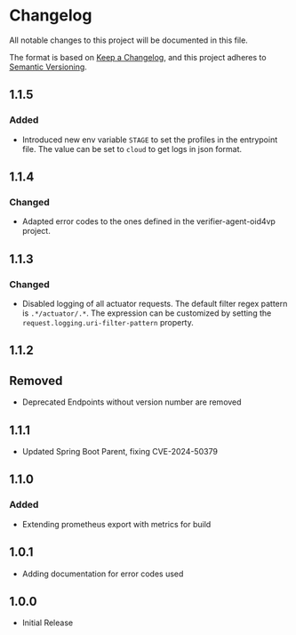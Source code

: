 # Changelog

All notable changes to this project will be documented in this file.

The format is based on [Keep a Changelog](https://keepachangelog.com/en/1.1.0/),
and this project adheres to [Semantic Versioning](https://semver.org/spec/v2.0.0.html).

## 1.1.5

### Added

-   Introduced new env variable `STAGE` to set the profiles in the entrypoint file. The value can be set to
    `cloud` to get logs in json format.

## 1.1.4

### Changed

-   Adapted error codes to the ones defined in the verifier-agent-oid4vp project.

## 1.1.3

### Changed

-   Disabled logging of all actuator requests. The default filter regex pattern is `.*/actuator/.*`. The expression can be
    customized by setting the `request.logging.uri-filter-pattern` property.

## 1.1.2

## Removed

-   Deprecated Endpoints without version number are removed

## 1.1.1

-   Updated Spring Boot Parent, fixing CVE-2024-50379

## 1.1.0

### Added

-   Extending prometheus export with metrics for build

## 1.0.1

-   Adding documentation for error codes used

## 1.0.0

-   Initial Release
